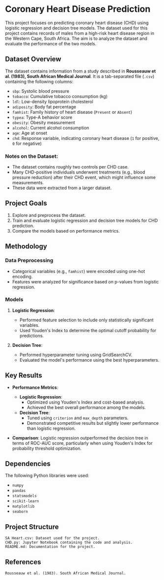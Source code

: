 # Coronary Heart Disease Prediction

This project focuses on predicting coronary heart disease (CHD) using logistic regression and decision tree models. The dataset used for this project contains records of males from a high-risk heart disease region in the Western Cape, South Africa. The aim is to analyze the dataset and evaluate the performance of the two models.

## Dataset Overview

The dataset contains information from a study described in **Rousseauw et al. (1983), South African Medical Journal**. It is a tab-separated file (`.csv`) containing the following columns:

- `sbp`: Systolic blood pressure
- `tobacco`: Cumulative tobacco consumption (kg)
- `ldl`: Low-density lipoprotein cholesterol
- `adiposity`: Body fat percentage
- `famhist`: Family history of heart disease (`Present` or `Absent`)
- `typea`: Type-A behavior score
- `obesity`: Obesity measurement
- `alcohol`: Current alcohol consumption
- `age`: Age at onset
- `chd`: Response variable, indicating coronary heart disease (`1` for positive, `0` for negative)

### Notes on the Dataset:
- The dataset contains roughly two controls per CHD case.
- Many CHD-positive individuals underwent treatments (e.g., blood pressure reduction) after their CHD event, which might influence some measurements.
- These data were extracted from a larger dataset.

## Project Goals
1. Explore and preprocess the dataset.
2. Train and evaluate logistic regression and decision tree models for CHD prediction.
3. Compare the models based on performance metrics.

## Methodology
### Data Preprocessing
- Categorical variables (e.g., `famhist`) were encoded using one-hot encoding.
- Features were analyzed for significance based on p-values from logistic regression.

### Models
1. **Logistic Regression**:
   - Performed feature selection to include only statistically significant variables.
   - Used Youden's Index to determine the optimal cutoff probability for predictions.

2. **Decision Tree**:
   - Performed hyperparameter tuning using GridSearchCV.
   - Evaluated the model's performance using the best hyperparameters.

## Key Results
- **Performance Metrics**:
  - **Logistic Regression**:
    - Optimized using Youden's Index and cost-based analysis.
    - Achieved the best overall performance among the models.
  - **Decision Tree**:
    - Tuned using `criterion` and `max_depth` parameters.
    - Demonstrated competitive results but slightly lower performance than logistic regression.

- **Comparison**:
  Logistic regression outperformed the decision tree in terms of ROC-AUC score, particularly when using Youden's Index for probability threshold optimization.

## Dependencies
The following Python libraries were used:
- `numpy`
- `pandas`
- `statsmodels`
- `scikit-learn`
- `matplotlib`
- `seaborn`

## Project Structure

    SA Heart.csv: Dataset used for the project.
    CHD.py: Jupyter Notebook containing the code and analysis.
    README.md: Documentation for the project.

## References

    Rousseauw et al. (1983). South African Medical Journal.

